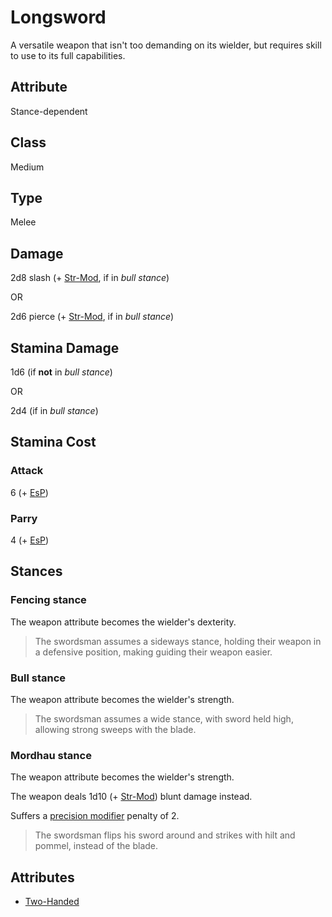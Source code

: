 # Longsword
A versatile weapon that isn't too demanding on its wielder, but requires skill to use to its full capabilities. 

## Attribute
Stance-dependent

## Class
Medium

## Type
Melee

## Damage
2d8 slash (+ [Str-Mod](../../attributes#strength-[str]), if in *bull stance*)

OR

2d6 pierce (+ [Str-Mod](../../attributes#strength-[str]), if in *bull stance*)

## Stamina Damage
1d6 (if __not__ in *bull stance*)

OR 

2d4 (if in *bull stance*)

## Stamina Cost
### Attack
6 (+ [EsP](../../combat/encumbrance))

### Parry
4 (+ [EsP](../../combat/encumbrance))

## Stances

### Fencing stance
The weapon attribute becomes the wielder's dexterity. 

> The swordsman assumes a sideways stance, holding their weapon in a defensive position, making guiding their weapon easier. 

### Bull stance
The weapon attribute becomes the wielder's strength. 

> The swordsman assumes a wide stance, with sword held high, allowing strong sweeps with the blade. 

### Mordhau stance
The weapon attribute becomes the wielder's strength. 

The weapon deals 1d10 (+ [Str-Mod](../../attributes#strength-[str])) blunt damage instead. 

Suffers a [precision modifier](../../combat/combat-attributes#Precision-[Prec]) penalty of 2. 

> The swordsman flips his sword around and strikes with hilt and pommel, instead of the blade. 

## Attributes
* [Two-Handed](weapon-attributes#two-handed)